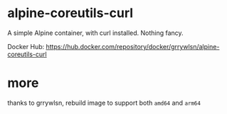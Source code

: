 # alpine-coreutils-curl

A simple Alpine container, with curl installed. Nothing fancy.

Docker Hub: https://hub.docker.com/repository/docker/grrywlsn/alpine-coreutils-curl

# more

thanks to grrywlsn, rebuild image to support both `amd64` and `arm64`
